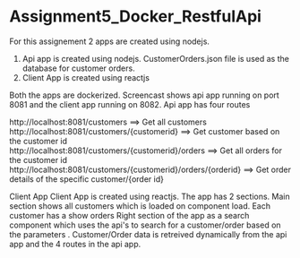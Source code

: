 # Assignment5_Docker_RestfulApi

For this assignement 2 apps are created using nodejs. 
 1. Api app is created using nodejs. CustomerOrders.json file is used as the database for customer orders.
 2. Client App is created using reactjs
 
 Both the apps are dockerized. Screencast shows api app running on port 8081 and the client app running on 8082.
 Api app has four routes 
 
 http://localhost:8081/customers ==> Get all customers  
 http://localhost:8081/customers/{customerid} ==> Get  customer based on the customer id  
 http://localhost:8081/customers/{customerid}/orders ==> Get all orders for the customer id
 http://localhost:8081/customers/{customerid}/orders/{orderid} ==> Get order details of the specific customer/{order id}
 
 Client App 
 Client App is created using reactjs. The app has 2 sections. Main section shows all customers which is loaded on component load. Each customer has a show orders 
 Right section of the app as a search component which uses the api's to search for a customer/order based on the parameters . Customer/Order data is retreived dynamically from the api app and  the 4 routes in the api app. 
